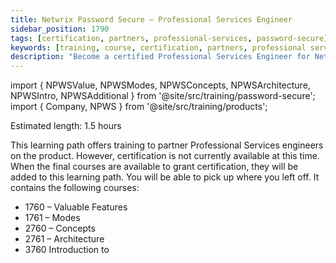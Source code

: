 ```yaml
---
title: Netwrix Password Secure – Professional Services Engineer
sidebar_position: 1790
tags: [certification, partners, professional-services, password-secure]
keywords: [training, course, certification, partners, professional services, password secure]
description: "Become a certified Professional Services Engineer for Netwrix Password Secure"
---
```


import { NPWSValue, NPWSModes, NPWSConcepts, NPWSArchitecture, NPWSIntro, NPWSAdditional } from '@site/src/training/password-secure';
import { Company, NPWS } from '@site/src/training/products';


Estimated length: 1.5 hours

This learning path offers training to <Company /> partner Professional Services engineers on the <NPWS /> product. However, certification is not currently available at this time. When the final courses are available to grant certification, they will be added to this learning path. You will be able to pick up where you left off. It contains the following courses:

* 1760 <NPWS /> – Valuable Features
* 1761 <NPWS /> – Modes
* 2760 <NPWS /> – Concepts
* 2761 <NPWS /> – Architecture
* 3760 Introduction to <NPWS />

<NPWSValue />

<NPWSModes />

<NPWSConcepts />

<NPWSArchitecture />

<NPWSIntro />

<NPWSAdditional />
